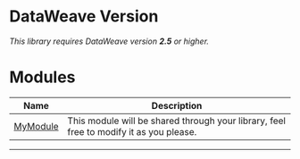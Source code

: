 
# DataWeave Version
_This library requires DataWeave version **2.5** or higher._

# Modules

| Name | Description|
|------|------------|
| [MyModule](pages/MyModule ) | This module will be shared through your library, feel free to modify it as you please.|

________________________________



